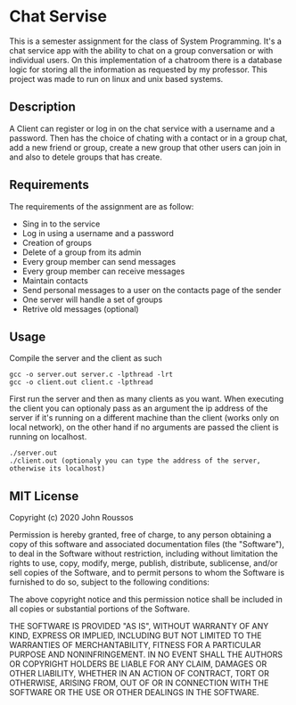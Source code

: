# Chat Servise

This is a semester assignment for the class of System Programming. It's a chat service app with the ability to chat on a group conversation or with individual users. On this implementation of a chatroom there is  a database logic for storing all the information as requested by my professor. This project was made to run on linux and unix based systems.

## Description

A Client can register or log in on the chat service with a username and a password. Then has the choice of chating with a contact or in a group chat, add a new friend or group, create a new group that other users can join in and also to detele groups that has create.

## Requirements

The requirements of the assignment are as follow:

* Sing in to the service
* Log in using a username and a password
* Creation of groups
* Delete of a group from its admin
* Every group member can send messages
* Every group member can receive messages
* Maintain contacts
* Send personal messages to a user on the contacts page of the sender
* One server will handle a set of groups
* Retrive old messages (optional)

## Usage
Compile the server and the client as such

```
gcc -o server.out server.c -lpthread -lrt
gcc -o client.out client.c -lpthread
```

First run the server and then as many clients as you want. When executing the client you can optionaly pass as an argument the ip address of the server if it's running on a different machine than the client (works only on local network), on the other hand if no arguments are passed the client is running on localhost.


```
./server.out
./client.out (optionaly you can type the address of the server, otherwise its localhost)
```

## MIT License

Copyright (c) 2020 John Roussos

Permission is hereby granted, free of charge, to any person obtaining a copy
of this software and associated documentation files (the "Software"), to deal
in the Software without restriction, including without limitation the rights
to use, copy, modify, merge, publish, distribute, sublicense, and/or sell
copies of the Software, and to permit persons to whom the Software is
furnished to do so, subject to the following conditions:

The above copyright notice and this permission notice shall be included in all
copies or substantial portions of the Software.

THE SOFTWARE IS PROVIDED "AS IS", WITHOUT WARRANTY OF ANY KIND, EXPRESS OR
IMPLIED, INCLUDING BUT NOT LIMITED TO THE WARRANTIES OF MERCHANTABILITY,
FITNESS FOR A PARTICULAR PURPOSE AND NONINFRINGEMENT. IN NO EVENT SHALL THE
AUTHORS OR COPYRIGHT HOLDERS BE LIABLE FOR ANY CLAIM, DAMAGES OR OTHER
LIABILITY, WHETHER IN AN ACTION OF CONTRACT, TORT OR OTHERWISE, ARISING FROM,
OUT OF OR IN CONNECTION WITH THE SOFTWARE OR THE USE OR OTHER DEALINGS IN THE
SOFTWARE.
